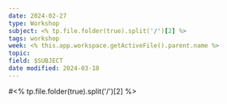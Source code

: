 ```yaml
---
date: 2024-02-27
type: Workshop
subject: <% tp.file.folder(true).split('/')[2] %>
tags: workshop
week: <% this.app.workspace.getActiveFile().parent.name %>
topic: 
field: $SUBJECT
date modified: 2024-03-18
---
```


#<% tp.file.folder(true).split('/')[2] %>

